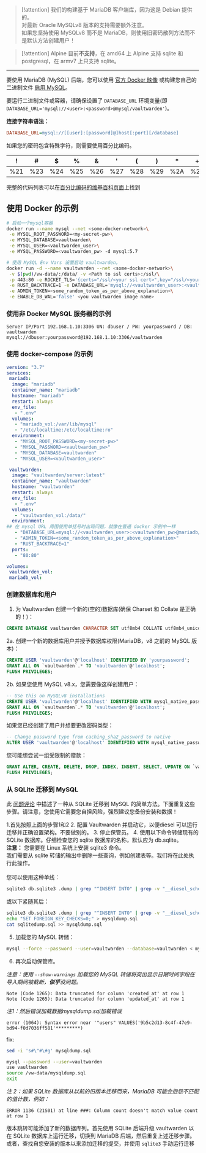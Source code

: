 > [!attention] 
> 我们的构建基于 MariaDB 客户端库，因为这是 Debian 提供的。<br/>
> 对最新 Oracle MySQLv8 版本的支持需要额外注意。<br/>
> 如果您坚持使用 MySQLv8 而不是 MariaDB，则使用旧密码散列方法而不是默认方法创建用户！

> [!attention]
> Alpine 目前**不支持**，在 amd64 上 Alpine 支持 sqlite 和 postgresql，在 armv7 上只支持 sqlite。

---

要使用 MariaDB (MySQL) 后端，您可以使用 [官方 Docker 映像](https://hub.docker.com/r/vaultwarden/server) 或构建您自己的二进制文件 [启用 MySQL](Building-binary#mysql-后端)。

要运行二进制文件或容器，请确保设置了 `DATABASE_URL` 环境变量(即`DATABASE_URL='mysql://<user>:<password>@mysql/vaultwarden'`)。

**连接字符串语法：**

```ini
DATABASE_URL=mysql://[[user]:[password]@]host[:port][/database]
```

如果您的密码包含特殊字符，则需要使用百分比编码。

| ! | # | $ | % | & | ' | ( | ) | * | + | , | / | : | ; | = | ? | @ | [ | ] |
|---|---|---|---|---|---|---|---|---|---|---|---|---|---|---|---|---|---|---|
| %21 | %23 | %24 | %25 | %26 | %27 | %28 | %29 | %2A | %2B | %2C | %2F | %3A | %3B | %3D | %3F | %40 | %5B | %5D |

完整的代码列表可以在[百分比编码的维基百科页面](https://en.wikipedia.org/wiki/Percent-encoding#Percent-encoding_reserved_characters)上找到

## 使用 Docker 的示例

```bash
# 启动一个mysql容器
docker run --name mysql --net <some-docker-network>\
 -e MYSQL_ROOT_PASSWORD=<my-secret-pw>\
 -e MYSQL_DATABASE=vaultwarden\
 -e MYSQL_USER=<vaultwarden_user>\
 -e MYSQL_PASSWORD=<vaultwarden_pw> -d mysql:5.7

# 使用 MySQL Env Vars 设置启动 vaultwarden。
docker run -d --name vaultwarden --net <some-docker-network>\
 -v $(pwd)/vw-data/:/data/ -v <Path to ssl certs>:/ssl/\
 -p 443:80 -e ROCKET_TLS='{certs="/ssl/<your ssl cert>",key="/ssl/<your ssl key>"}'\
 -e RUST_BACKTRACE=1 -e DATABASE_URL='mysql://<vaultwarden_user>:<vaultwarden_pw>@mysql/vaultwarden'\
 -e ADMIN_TOKEN=<some_random_token_as_per_above_explanation>\
 -e ENABLE_DB_WAL='false' <you vaultwarden image name>
```

### 使用非 Docker MySQL 服务器的示例

```
Server IP/Port 192.168.1.10:3306 UN: dbuser / PW: yourpassword / DB: vaultwarden
mysql://dbuser:yourpassword@192.168.1.10:3306/vaultwarden
```

### 使用 docker-compose 的示例

```yaml
version: "3.7"
services:
 mariadb:
  image: "mariadb"
  container_name: "mariadb"
  hostname: "mariadb"
  restart: always
  env_file:
   - ".env"
  volumes:
   - "mariadb_vol:/var/lib/mysql"
   - "/etc/localtime:/etc/localtime:ro"
  environment:
   - "MYSQL_ROOT_PASSWORD=<my-secret-pw>"
   - "MYSQL_PASSWORD=<vaultwarden_pw>"
   - "MYSQL_DATABASE=vaultwarden"
   - "MYSQL_USER=<vaultwarden_user>"

 vaultwarden:
  image: "vaultwarden/server:latest"
  container_name: "vaultwarden"
  hostname: "vaultwarden"
  restart: always
  env_file:
   - ".env"
  volumes:
   - "vaultwarden_vol:/data/"
  environment:
## 在 mysql URL 周围使用单括号时出现问题，就像在普通 docker 示例中一样 
   - "DATABASE_URL=mysql://<vaultwarden_user>:<vaultwarden_pw>@mariadb/vaultwarden"
   - "ADMIN_TOKEN=<some_random_token_as_per_above_explanation>"
   - "RUST_BACKTRACE=1"
  ports:
   - "80:80"

volumes:
 vaultwarden_vol:
 mariadb_vol:
```

### 创建数据库和用户

1. 为 Vaultwarden 创建一个新的(空的)数据库(确保 Charset 和 Collat​​e 是正确的！)：

```sql
CREATE DATABASE vaultwarden CHARACTER SET utf8mb4 COLLATE utf8mb4_unicode_ci;
```

2a. 创建一个新的数据库用户并授予数据库权限(MariaDB，v8 之前的 MySQL 版本)：

```sql
CREATE USER 'vaultwarden'@'localhost' IDENTIFIED BY 'yourpassword';
GRANT ALL ON `vaultwarden`.* TO 'vaultwarden'@'localhost';
FLUSH PRIVILEGES;
```

2b. 如果您使用 MySQL v8.x，您需要像这样创建用户：

```sql
-- Use this on MySQLv8 installations
CREATE USER 'vaultwarden'@'localhost' IDENTIFIED WITH mysql_native_password BY 'yourpassword';
GRANT ALL ON `vaultwarden`.* TO 'vaultwarden'@'localhost';
FLUSH PRIVILEGES;
```

如果您已经创建了用户并想要更改密码类型：

```sql
-- Change password type from caching_sha2_password to native
ALTER USER 'vaultwarden'@'localhost' IDENTIFIED WITH mysql_native_password BY 'yourpassword';
```

您可能想尝试一组受限制的赠款：

```sql
GRANT ALTER, CREATE, DELETE, DROP, INDEX, INSERT, SELECT, UPDATE ON `vaultwarden`.* TO 'vaultwarden'@'localhost';
FLUSH PRIVILEGES;
```

### 从 SQLite 迁移到 MySQL

此 [问题评论](https://github.com/dani-garcia/vaultwarden/issues/497#issuecomment-511827057) 中描述了一种从 SQLite 迁移到 MySQL 的简单方法。下面重复这些步骤。请注意，您使用它需要您自担风险，强烈建议您备份安装和数据！

1.首先按照上面的步骤1和2
2. 配置 Vaultwarden 并启动它，以便diesel 可以运行迁移并正确设置架构。不要做别的。
3. 停止保管员。
4. 使用以下命令转储现有的 SQLite 数据库。仔细检查您的 sqlite 数据库的名称，默认应为 db.sqlite。<br/>
**注意：** 您需要在 Linux 系统上安装 sqlite3 命令。<br/>
我们需要从 sqlite 转储的输出中删除一些查询，例如创建表等。我们将在此处执行此操作。<br/><br/>
您可以使用这种单线：

```bash
sqlite3 db.sqlite3 .dump | grep "^INSERT INTO" | grep -v "__diesel_schema_migrations" > sqlitedump.sql ; echo -ne "SET FOREIGN_KEY_CHECKS=0;\n$(cat sqlitedump.sql)" > mysqldump.sql
```

或以下紧随其后：

```bash
sqlite3 db.sqlite3 .dump | grep "^INSERT INTO" | grep -v "__diesel_schema_migrations" > sqlitedump.sql
echo "SET FOREIGN_KEY_CHECKS=0;" > mysqldump.sql
cat sqlitedump.sql >> mysqldump.sql
```

5. 加载您的 MySQL 转储：

```bash
mysql --force --password --user=vaultwarden --database=vaultwarden < mysqldump.sql
```

6. 再次启动保管库。

*注意：使用 ```--show-warnings``` 加载您的 MySQL 转储将突出显示日期时间字段在导入期间被截断，**似乎**没问题。*

```
Note (Code 1265): Data truncated for column 'created_at' at row 1
Note (Code 1265): Data truncated for column 'updated_at' at row 1
```

*注1：然后错误加载数据mysqldump.sql加载错误*

```
error (1064): Syntax error near '"users" VALUES('9b5c2d13-8c4f-47e9-bd94-f0d7036ff581'*********)
```

fix:
```bash
sed -i 's#\"#\#g' mysqldump.sql
```

```bash
mysql --password --user=vaultwarden
use vaultwarden
source /vw-data/mysqldump.sql
exit
```

*注 2：如果 SQLite 数据库从以前的旧版本迁移而来，MariaDB 可能会抱怨不匹配的值计数，例如：*

```
ERROR 1136 (21S01) at line ###: Column count doesn't match value count at row 1
```

版本跳转可能添加了新的数据库列。首先使用 SQLite 后端升级 vaultwarden 以在 SQLite 数据库上运行迁移，切换到 MariaDB 后端，然后重复上述迁移步骤。或者，查找自您安装的版本以来添加迁移的提交，并使用 `sqlite3` 手动运行迁移
